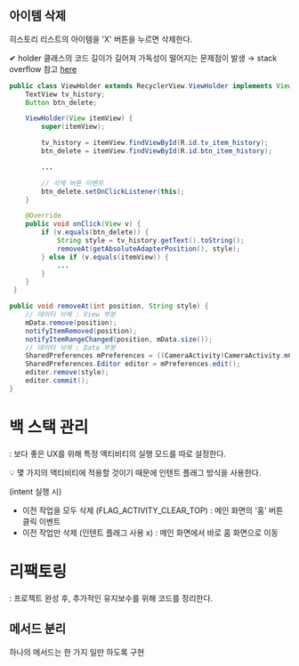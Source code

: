 ## 아이템 삭제
히스토리 리스트의 아이템을 'X' 버튼을 누르면 삭제한다.

✔ holder 클래스의 코드 길이가 길어져 가독성이 떨어지는 문제점이 발생 → stack overflow 참고 [here](https://stackoverflow.com/questions/26076965/android-recyclerview-addition-removal-of-items)

```java
public class ViewHolder extends RecyclerView.ViewHolder implements View.OnClickListener {
    TextView tv_history;
    Button btn_delete;

    ViewHolder(View itemView) {
        super(itemView);

        tv_history = itemView.findViewById(R.id.tv_item_history);
        btn_delete = itemView.findViewById(R.id.btn_item_history);

        ...

        // 삭제 버튼 이벤트
        btn_delete.setOnClickListener(this);
    }

    @Override
    public void onClick(View v) {
        if (v.equals(btn_delete)) {
            String style = tv_history.getText().toString();
            removeAt(getAbsoluteAdapterPosition(), style);
        } else if (v.equals(itemView)) {
            ...
        }
    }
 }

public void removeAt(int position, String style) {
    // 데이터 삭제 : View 부분
    mData.remove(position);
    notifyItemRemoved(position);
    notifyItemRangeChanged(position, mData.size());
    // 데이터 삭제 : Data 부분
    SharedPreferences mPreferences = ((CameraActivity)CameraActivity.mContext).mPreferences;
    SharedPreferences.Editor editor = mPreferences.edit();
    editor.remove(style);
    editor.commit();
}
```

# 백 스택 관리
: 보다 좋은 UX를 위해 특정 액티비티의 실행 모드를 따로 설정한다.

💡 몇 가지의 액티비티에 적용할 것이기 때문에 인텐트 플래그 방식을 사용한다.

(intent 실행 시)
- 이전 작업을 모두 삭제 (FLAG_ACTIVITY_CLEAR_TOP) : 메인 화면의 '홈' 버튼 클릭 이벤트
- 이전 작업만 삭제 (인텐트 플래그 사용 x) : 메인 화면에서 바로 홈 화면으로 이동

# 리팩토링
: 프로젝트 완성 후, 추가적인 유지보수를 위해 코드를 정리한다.

## 메서드 분리
하나의 메서드는 한 가지 일만 하도록 구현
